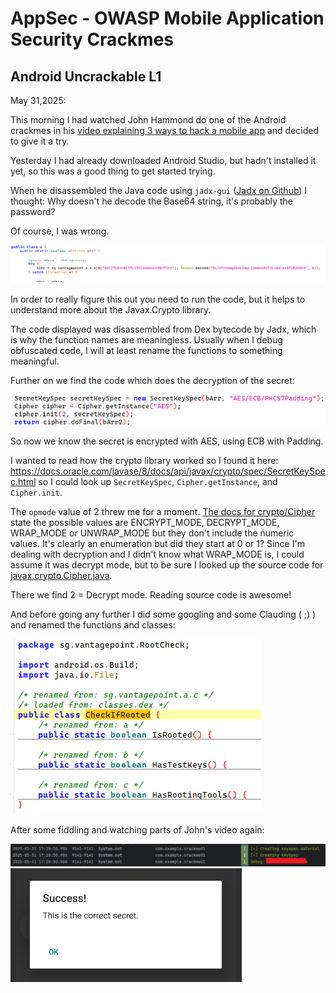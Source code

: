 # AppSec - OWASP Mobile Application Security Crackmes

## Android Uncrackable L1

May 31,2025:

This morning I had watched John Hammond do one of the Android crackmes in his [video explaining 3 ways to hack a mobile app](https://www.youtube.com/watch?v=QwwLSyRzNwo) and decided to give it a try.

Yesterday I had already downloaded Android Studio, but hadn't installed it yet, so this was a good thing to get started trying.

When he disassembled the Java code using `jadx-gui` ([Jadx on Github](https://github.com/skylot/jadx/releases/tag/v1.5.1)) I thought: Why doesn't he decode the Base64 string, it's probably the password?

Of course, I was wrong.

<img src="img\using-jadx-for-disassembling-android-code.png">

In order to really figure this out you need to run the code, but it helps to understand more about the Javax.Crypto library.

The code displayed was disassembled from Dex bytecode by Jadx, which is why the function names are meaningless. Usually when I debug obfuscated code, I will at least rename the functions to something meaningful.

Further on we find the code which does the decryption of the secret:

<img src="img\using-jadx-for-disassembling-android-code-uncrackable-mobile-appsec.png">

So now we know the secret is encrypted with AES, using ECB with Padding. 

I wanted to read how the crypto library worked so I found it here: https://docs.oracle.com/javase/8/docs/api/javax/crypto/spec/SecretKeySpec.html so I could look up `SecretKeySpec`, `Cipher.getInstance`, and `Cipher.init`.

The `opmode` value of 2 threw me for a moment. [The docs for crypto/Cipher](https://docs.oracle.com/javase/8/docs/api///javax/crypto/Cipher.html) state the possible values are ENCRYPT_MODE, DECRYPT_MODE, WRAP_MODE or UNWRAP_MODE but they don't include the numeric values. It's clearly an enumeration but did they start at 0 or 1? Since I'm dealing with decryption and I didn't know what WRAP_MODE is, I could assume it was decrypt mode, but to be sure I looked up the source code for [javax.crypto.Cipher.java](https://github.com/frohoff/jdk8u-jdk/blob/master/src/share/classes/javax/crypto/Cipher.java).

There we find 2 = Decrypt mode. Reading source code is awesome!

And before going any further I did some googling and some Clauding ( ;) ) and renamed the functions and classes:

<img src="img\is-this-android-rooted-hacking-android-mobile-application-security.png">

After some fiddling and watching parts of John's video again:

<img src="img\appsec-android-mobile-application-security-uncrackable-l1-owasp-hacking.jpg">

<img src="img\using-jadx-for-disassembling-android-code-uncrackable-mobile-appsec-success.png">


